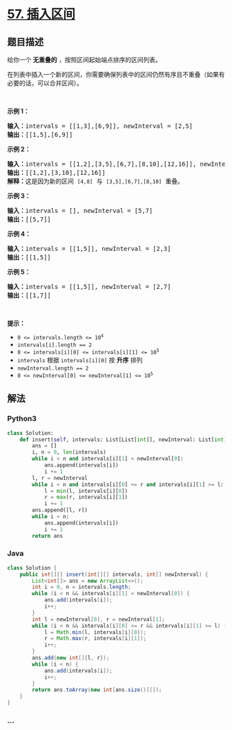 # [57. 插入区间](https://leetcode-cn.com/problems/insert-interval)



## 题目描述

<!-- 这里写题目描述 -->

<p>给你一个<strong> 无重叠的</strong><em> ，</em>按照区间起始端点排序的区间列表。</p>

<p>在列表中插入一个新的区间，你需要确保列表中的区间仍然有序且不重叠（如果有必要的话，可以合并区间）。</p>

<p> </p>

<p><strong>示例 1：</strong></p>

<pre>
<strong>输入：</strong>intervals = [[1,3],[6,9]], newInterval = [2,5]
<strong>输出：</strong>[[1,5],[6,9]]
</pre>

<p><strong>示例 2：</strong></p>

<pre>
<strong>输入：</strong>intervals = [[1,2],[3,5],[6,7],[8,10],[12,16]], newInterval = [4,8]
<strong>输出：</strong>[[1,2],[3,10],[12,16]]
<strong>解释：</strong>这是因为新的区间 <code>[4,8]</code> 与 <code>[3,5],[6,7],[8,10]</code> 重叠。</pre>

<p><strong>示例 3：</strong></p>

<pre>
<strong>输入：</strong>intervals = [], newInterval = [5,7]
<strong>输出：</strong>[[5,7]]
</pre>

<p><strong>示例 4：</strong></p>

<pre>
<strong>输入：</strong>intervals = [[1,5]], newInterval = [2,3]
<strong>输出：</strong>[[1,5]]
</pre>

<p><strong>示例 5：</strong></p>

<pre>
<strong>输入：</strong>intervals = [[1,5]], newInterval = [2,7]
<strong>输出：</strong>[[1,7]]
</pre>

<p> </p>

<p><strong>提示：</strong></p>

<ul>
	<li><code>0 <= intervals.length <= 10<sup>4</sup></code></li>
	<li><code>intervals[i].length == 2</code></li>
	<li><code>0 <= intervals[i][0] <= intervals[i][1] <= 10<sup>5</sup></code></li>
	<li><code>intervals</code> 根据 <code>intervals[i][0]</code> 按 <strong>升序</strong> 排列</li>
	<li><code>newInterval.length == 2</code></li>
	<li><code>0 <= newInterval[0] <= newInterval[1] <= 10<sup>5</sup></code></li>
</ul>


## 解法

<!-- 这里可写通用的实现逻辑 -->

<!-- tabs:start -->

### **Python3**

<!-- 这里可写当前语言的特殊实现逻辑 -->

```python
class Solution:
    def insert(self, intervals: List[List[int]], newInterval: List[int]) -> List[List[int]]:
        ans = []
        i, n = 0, len(intervals)
        while i < n and intervals[i][1] < newInterval[0]:
            ans.append(intervals[i])
            i += 1
        l, r = newInterval
        while i < n and intervals[i][0] <= r and intervals[i][1] >= l:
            l = min(l, intervals[i][0])
            r = max(r, intervals[i][1])
            i += 1
        ans.append([l, r])
        while i < n:
            ans.append(intervals[i])
            i += 1
        return ans
```

### **Java**

<!-- 这里可写当前语言的特殊实现逻辑 -->

```java
class Solution {
    public int[][] insert(int[][] intervals, int[] newInterval) {
        List<int[]> ans = new ArrayList<>();
        int i = 0, n = intervals.length;
        while (i < n && intervals[i][1] < newInterval[0]) {
            ans.add(intervals[i]);
            i++;
        }
        int l = newInterval[0], r = newInterval[1];
        while (i < n && intervals[i][0] <= r && intervals[i][1] >= l) {
            l = Math.min(l, intervals[i][0]);
            r = Math.max(r, intervals[i][1]);
            i++;
        }
        ans.add(new int[]{l, r});
        while (i < n) {
            ans.add(intervals[i]);
            i++;
        }
        return ans.toArray(new int[ans.size()][]);
    }
}
```

### **...**

```

```

<!-- tabs:end -->

